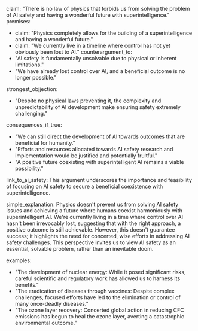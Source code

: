 claim: "There is no law of physics that forbids us from solving the problem of AI safety and having a wonderful future with superintelligence."
premises:
  - claim: "Physics completely allows for the building of a superintelligence and having a wonderful future."
  - claim: "We currently live in a timeline where control has not yet obviously been lost to AI."
counterargument_to:
  - "AI safety is fundamentally unsolvable due to physical or inherent limitations."
  - "We have already lost control over AI, and a beneficial outcome is no longer possible."

strongest_objjection:
  - "Despite no physical laws preventing it, the complexity and unpredictability of AI development make ensuring safety extremely challenging."

consequences_if_true:
  - "We can still direct the development of AI towards outcomes that are beneficial for humanity."
  - "Efforts and resources allocated towards AI safety research and implementation would be justified and potentially fruitful."
  - "A positive future coexisting with superintelligent AI remains a viable possibility."

link_to_ai_safety: This argument underscores the importance and feasibility of focusing on AI safety to secure a beneficial coexistence with superintelligence.

simple_explanation: Physics doesn't prevent us from solving AI safety issues and achieving a future where humans coexist harmoniously with superintelligent AI. We're currently living in a time where control over AI hasn't been irrevocably lost, suggesting that with the right approach, a positive outcome is still achievable. However, this doesn't guarantee success; it highlights the need for concerted, wise efforts in addressing AI safety challenges. This perspective invites us to view AI safety as an essential, solvable problem, rather than an inevitable doom.

examples:
  - "The development of nuclear energy: While it posed significant risks, careful scientific and regulatory work has allowed us to harness its benefits."
  - "The eradication of diseases through vaccines: Despite complex challenges, focused efforts have led to the elimination or control of many once-deadly diseases."
  - "The ozone layer recovery: Concerted global action in reducing CFC emissions has begun to heal the ozone layer, averting a catastrophic environmental outcome."